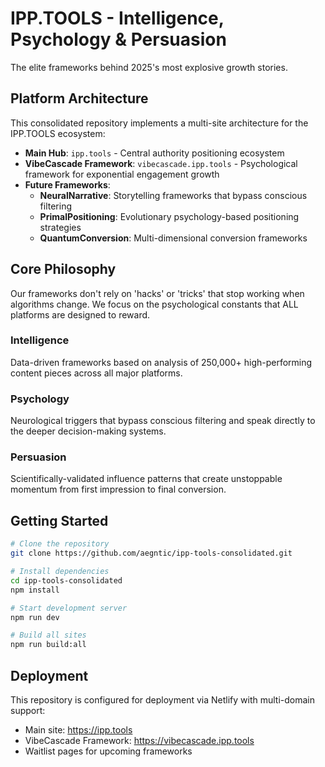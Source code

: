 # IPP.TOOLS - Intelligence, Psychology & Persuasion

The elite frameworks behind 2025's most explosive growth stories.

## Platform Architecture

This consolidated repository implements a multi-site architecture for the IPP.TOOLS ecosystem:

- **Main Hub**: `ipp.tools` - Central authority positioning ecosystem
- **VibeCascade Framework**: `vibecascade.ipp.tools` - Psychological framework for exponential engagement growth
- **Future Frameworks**:
  - **NeuralNarrative**: Storytelling frameworks that bypass conscious filtering
  - **PrimalPositioning**: Evolutionary psychology-based positioning strategies
  - **QuantumConversion**: Multi-dimensional conversion frameworks

## Core Philosophy

Our frameworks don't rely on 'hacks' or 'tricks' that stop working when algorithms change. We focus on the psychological constants that ALL platforms are designed to reward.

### Intelligence
Data-driven frameworks based on analysis of 250,000+ high-performing content pieces across all major platforms.

### Psychology
Neurological triggers that bypass conscious filtering and speak directly to the deeper decision-making systems.

### Persuasion
Scientifically-validated influence patterns that create unstoppable momentum from first impression to final conversion.

## Getting Started

```bash
# Clone the repository
git clone https://github.com/aegntic/ipp-tools-consolidated.git

# Install dependencies
cd ipp-tools-consolidated
npm install

# Start development server
npm run dev

# Build all sites
npm run build:all
```

## Deployment

This repository is configured for deployment via Netlify with multi-domain support:

- Main site: https://ipp.tools
- VibeCascade Framework: https://vibecascade.ipp.tools
- Waitlist pages for upcoming frameworks
